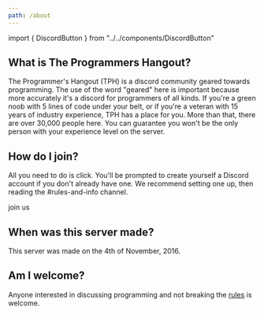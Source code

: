 ```yaml
---
path: /about
---
```


import { DiscordButton } from "../../components/DiscordButton"

## What is The Programmers Hangout?

The Programmer's Hangout (TPH) is a discord community geared towards programming. The use of the word "geared" here is important because more accurately it's a discord for programmers of all kinds. If you're a green noob with 5 lines of code under your belt, or if you're a veteran with 15 years of industry experience, TPH has a place for you. More than that, there are over 30,000 people here. You can guarantee you won't be the only person with your experience level on the server.

## How do I join?

All you need to do is click. You'll be prompted to create yourself a Discord account if you don't already have one. We recommend setting one up, then reading the #rules-and-info channel.

<DiscordButton>join us</DiscordButton>

## When was this server made?

This server was made on the 4th of November, 2016.

## Am I welcome?

Anyone interested in discussing programming and not breaking the [rules](/rules) is welcome.
